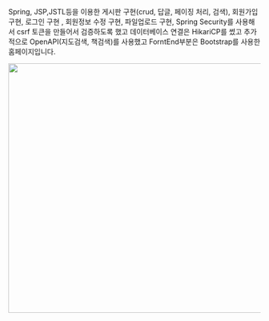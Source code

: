 Spring, JSP,JSTL등을 이용한 게시판 구현(crud, 답글, 페이징 처리, 검색), 회원가입 구현, 로그인 구현 , 회원정보 수정 구현, 파일업로드 구현, Spring Security를 사용해서 csrf 토큰을 만들어서 검증하도록 했고 데이터베이스 연결은 HikariCP를 썼고 
추가적으로 OpenAPI(지도검색, 책검색)를 사용했고 ForntEnd부분은 Bootstrap를 사용한 홈페이지입니다.

<img src="https://github.com/user-attachments/assets/0f7013e8-5b14-45cf-98cf-06506c2735e8" width="1000" height="500"/>

